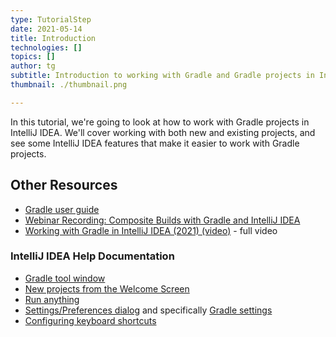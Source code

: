 ```yaml
---
type: TutorialStep
date: 2021-05-14
title: Introduction
technologies: []
topics: []
author: tg
subtitle: Introduction to working with Gradle and Gradle projects in IntelliJ IDEA
thumbnail: ./thumbnail.png

---
```


In this tutorial, we're going to look at how to work with Gradle projects in IntelliJ IDEA. We'll cover working with both new and existing projects, and see some IntelliJ IDEA features that make it easier to work with Gradle projects.

## Other Resources
- [Gradle user guide](https://docs.gradle.org/current/userguide/userguide.html)
- [Webinar Recording: Composite Builds with Gradle and IntelliJ IDEA](https://blog.jetbrains.com/idea/2017/03/webinar-recording-composite-builds-with-gradle/)
- [Working with Gradle in IntelliJ IDEA (2021) (video)](https://youtu.be/6V6G3RyxEMk) - full video
 
### IntelliJ IDEA Help Documentation
 - [Gradle tool window](https://www.jetbrains.com/help/idea/jetgradle-tool-window.html)
 - [New projects from the Welcome Screen](https://www.jetbrains.com/help/idea/new-project-wizard.html)
 - [Run anything](https://www.jetbrains.com/help/idea/running-anything.html) 
 - [Settings/Preferences dialog](https://www.jetbrains.com/help/idea/settings-preferences-dialog.html) and specifically [Gradle settings](https://www.jetbrains.com/help/idea/gradle-settings.html)
 - [Configuring keyboard shortcuts](https://www.jetbrains.com/help/idea/configuring-keyboard-and-mouse-shortcuts.html#add-keyboard-shortcut)
